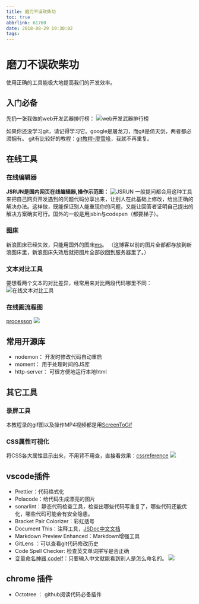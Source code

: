 ```yaml
---
title: 磨刀不误砍柴功
toc: true
abbrlink: 61760
date: 2018-08-29 19:30:02
tags:
---
```

# 磨刀不误砍柴功
使用正确的工具能极大地提高我们的开发效率。
## 入门必备
先扔一张我做的web开发武器排行榜：
![web开发武器排行榜](/blog_images/005BIQVbgy1fuxclojuspj30if1e9diq.jpg)

如果你还没学习git，请记得学习它。google是屠龙刀，而git是倚天剑，两者都必须拥有。 git有比较好的教程：[git教程-廖雪峰](https://www.liaoxuefeng.com/wiki/0013739516305929606dd18361248578c67b8067c8c017b000)，我就不再重复。

## 在线工具
### 在线编辑器
<script async src="//jsrun.net/KmgKp/embed/html,result/light/"></script>
__JSRUN是国内网页在线编辑器,操作示范图：__ 
![JSRUN](/blog_images/005BIQVbgy1fuojmp8nkij30tf06z0sz.jpg)
一般提问都会用这种工具来把自己网页开发遇到的问题代码分享出来，让别人在此基础上修改，给出正确的解决办法。这样做，既能保证别人能重现你的问题，又能让回答者证明自己提出的解决方案确实可行。国外的一般是用jsbin与codepen（都要梯子）。

### 图床
新浪图床已经失效，只能用国外的图床[ms](https://sm.ms/)。
（这博客以前的图片全部都存放到新浪图床里，新浪图床失效后就把图片全部放回到服务器里了。）

### 文本对比工具
要想看两个文本的对比差异，经常用来对比两段代码哪里不同：
![在线文本对比工具](/blog_images/005BIQVbgy1fuqtbmoa39j31fm0rb0tz.jpg)

### 在线画流程图
[processon](https://www.processon.com/i/56284551e4b04931dcccae1a)
![](/blog_images/e7533e94gy1fzehcinkalj21hc0o00vq.jpg)

## 常用开源库
- nodemon： 开发时修改代码自动重启
- moment： 用于处理时间的JS库
- http-server： 可很方便地运行本地html

## 其它工具
### 录屏工具
本教程录的gif图以及操作MP4视频都是用[ScreenToGif](https://www.screentogif.com)
### CSS属性可视化
将CSS各大属性显示出来，不用背不用查，直接看效果：[cssreference](https://cssreference.io/)
![](/blog_images/e7533e94gy1fzehb8ou01j21h50o1dl1.jpg)

## vscode插件
- Prettier：代码格式化
- Polacode：给代码生成漂亮的图片
- sonarlint：静态代码检查工具，检查出哪些代码写重复了，哪些代码还能优化，哪些代码可能会有安全隐患。
- Bracket Pair Colorizer：彩虹括号
- Document This：注释工具，[JSDoc中文文档](http://www.css88.com/doc/jsdoc/about-namepaths.html)
- Markdown Preview Enhanced：Markdown增强工具
- GitLens ：可以查看git代码修改历史
- Code Spell Checker: 检查英文单词拼写是否正确
- [变量命名神器 codelf](https://github.com/unbug/codelf)：只要输入中文就能看到别人是怎么命名的。
![](https://user-images.githubusercontent.com/799578/51435477-f748a380-1cb2-11e9-89df-3ae5d99ed7e6.png)

## chrome 插件
- Octotree ： github阅读代码必备插件

